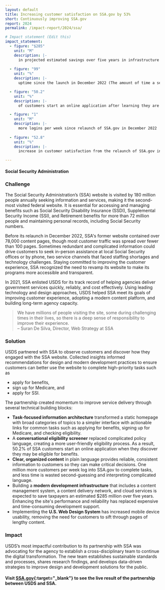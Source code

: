 ```yaml
---
layout: default
title: Increasing customer satisfaction on SSA.gov by 53%
short: Continuously improving SSA.gov
report: 2024
permalink: /impact-report/2024/ssa/

# Impact statement (Edit this)
impact_statement:
  - figure: "$285"
    unit: "M"
    description: |-
      in projected estimated savings over five years in infrastructure expenses
      
  - figure: "99"
    unit: "%"
    description: |-
      uptime since the launch in December 2022 (The amount of time a service or system is available and operational)

  - figure: "50.2"
    unit: "%"
    description: |-
      of customers start an online application after learning they are eligible through the newly revamped, straightforward eligibility screening process

  - figure: "1"
    unit: "M"
    description: |-
      more logins per week since relaunch of SSA.gov in December 2022
      
  - figure: "52.8"
    unit: "%"
    description: |-
      increase in customer satisfaction from the relaunch of SSA.gov in December 2022 to September 2023

---
```






####  Social Security Administration

###  Challenge

The Social Security Administration’s (SSA) website is visited by 180 million people annually seeking information and services, making it the second-most visited federal website. It is essential for accessing and managing benefits such as Social Security Disability Insurance (SSDI), Supplemental Security Income (SSI), and Retirement benefits for more than 72 million people and maintaining personal records, including Social Security numbers.

Before its relaunch in December 2022, SSA's former website contained over 78,000 content pages, though most customer traffic was spread over fewer than 100 pages. Sometimes redundant and complicated information could drive customers to seek in-person assistance at local Social Security offices or by phone, two service channels that faced staffing shortages and technology challenges. Staying committed to improving the customer experience, SSA recognized the need to revamp its website to make its programs more accessible and transparent.

In 2021, SSA enlisted USDS for its track record of helping agencies deliver government services quickly, reliably, and cost effectively. Using leading technology and design approaches, USDS helped SSA meet its goals of improving customer experience, adopting a modern content platform, and building long-term agency capacity.

<blockquote class="pullquote" markdown="1">
We have millions of people visiting the site, some during challenging times in their lives, so there is a deep sense of responsibility to improve their experience.
 <footer>– Suran De Silva, Director, Web Strategy at SSA
</footer>
</blockquote>

### Solution

USDS partnered with SSA to observe customers and discover how they engaged with the SSA website. Collected insights informed recommendations for design and modern development practices to ensure customers can better use the website to complete high-priority tasks such as 

- apply for benefits, 
- sign up for Medicare, and 
- apply for SSI. 

The partnership created momentum to improve service delivery through several technical building blocks:

- **Task-focused information architecture** transformed a static homepage with broad categories of topics to a simpler interface with actionable links for common tasks such as applying for benefits, signing up for Medicare, and checking eligibility.
- A **conversational eligibility screener** replaced complicated policy language, creating a more user-friendly eligibility process. As a result, 50.2% of SSA customers start an online application when they discover they may be eligible for benefits.
- **Clear, organized content** in plain language provides reliable, consistent information to customers so they can make critical decisions. One million more customers per week log into SSA.gov to complete tasks, and less time is wasted second-guessing and interpreting complicated language.
- Building a **modern development infrastructure** that includes a content management system, a content delivery network, and cloud services is expected to save taxpayers an estimated $285 million over five years. Enhancing the site's performance and reliability has replaced expensive and time-consuming development support. 
- Implementing the **U.S. Web Design System** has increased mobile device usability, removing the need for customers to sift through pages of lengthy content.

###  Impact

USDS’s most impactful contribution to its partnership with SSA was advocating for the agency to establish a cross-disciplinary team to continue the digital transformation. The new team establishes sustainable standards and processes, shares research findings, and develops data-driven strategies to improve design and development solutions for the public.

#### Visit [SSA.gov](https://www.ssa.gov/){:target="_blank"} to see the live result of the partnership between USDS and SSA.

